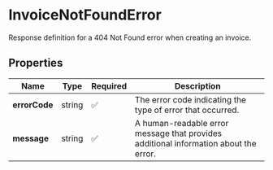 # InvoiceNotFoundError

Response definition for a 404 Not Found error when creating an invoice.

## Properties

| Name | Type | Required | Description |
| ------------ | ------------- | ------------- | ------------- |
| **errorCode** | string | ✅ | The error code indicating the type of error that occurred. |
**message** | string | ✅ | A human-readable error message that provides additional information about the error. |


